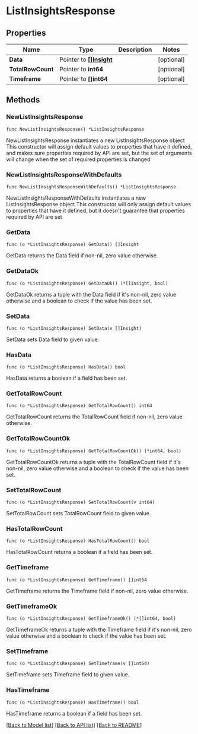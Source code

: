 # ListInsightsResponse

## Properties

Name | Type | Description | Notes
------------ | ------------- | ------------- | -------------
**Data** | Pointer to [**[]Insight**](Insight.md) |  | [optional] 
**TotalRowCount** | Pointer to **int64** |  | [optional] 
**Timeframe** | Pointer to **[]int64** |  | [optional] 

## Methods

### NewListInsightsResponse

`func NewListInsightsResponse() *ListInsightsResponse`

NewListInsightsResponse instantiates a new ListInsightsResponse object
This constructor will assign default values to properties that have it defined,
and makes sure properties required by API are set, but the set of arguments
will change when the set of required properties is changed

### NewListInsightsResponseWithDefaults

`func NewListInsightsResponseWithDefaults() *ListInsightsResponse`

NewListInsightsResponseWithDefaults instantiates a new ListInsightsResponse object
This constructor will only assign default values to properties that have it defined,
but it doesn't guarantee that properties required by API are set

### GetData

`func (o *ListInsightsResponse) GetData() []Insight`

GetData returns the Data field if non-nil, zero value otherwise.

### GetDataOk

`func (o *ListInsightsResponse) GetDataOk() (*[]Insight, bool)`

GetDataOk returns a tuple with the Data field if it's non-nil, zero value otherwise
and a boolean to check if the value has been set.

### SetData

`func (o *ListInsightsResponse) SetData(v []Insight)`

SetData sets Data field to given value.

### HasData

`func (o *ListInsightsResponse) HasData() bool`

HasData returns a boolean if a field has been set.

### GetTotalRowCount

`func (o *ListInsightsResponse) GetTotalRowCount() int64`

GetTotalRowCount returns the TotalRowCount field if non-nil, zero value otherwise.

### GetTotalRowCountOk

`func (o *ListInsightsResponse) GetTotalRowCountOk() (*int64, bool)`

GetTotalRowCountOk returns a tuple with the TotalRowCount field if it's non-nil, zero value otherwise
and a boolean to check if the value has been set.

### SetTotalRowCount

`func (o *ListInsightsResponse) SetTotalRowCount(v int64)`

SetTotalRowCount sets TotalRowCount field to given value.

### HasTotalRowCount

`func (o *ListInsightsResponse) HasTotalRowCount() bool`

HasTotalRowCount returns a boolean if a field has been set.

### GetTimeframe

`func (o *ListInsightsResponse) GetTimeframe() []int64`

GetTimeframe returns the Timeframe field if non-nil, zero value otherwise.

### GetTimeframeOk

`func (o *ListInsightsResponse) GetTimeframeOk() (*[]int64, bool)`

GetTimeframeOk returns a tuple with the Timeframe field if it's non-nil, zero value otherwise
and a boolean to check if the value has been set.

### SetTimeframe

`func (o *ListInsightsResponse) SetTimeframe(v []int64)`

SetTimeframe sets Timeframe field to given value.

### HasTimeframe

`func (o *ListInsightsResponse) HasTimeframe() bool`

HasTimeframe returns a boolean if a field has been set.


[[Back to Model list]](../README.md#documentation-for-models) [[Back to API list]](../README.md#documentation-for-api-endpoints) [[Back to README]](../README.md)



